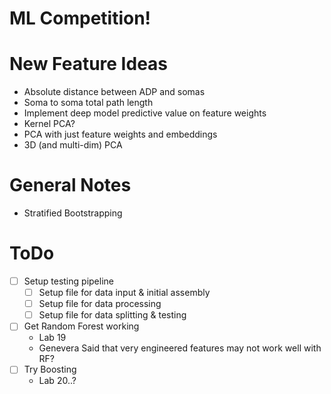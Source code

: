 # ML Competition!

# New Feature Ideas
- Absolute distance between ADP and somas
- Soma to soma total path length
- Implement deep model predictive value on feature weights
- Kernel PCA?
- PCA with just feature weights and embeddings
- 3D (and multi-dim) PCA

# General Notes
- Stratified Bootstrapping

# ToDo
- [ ] Setup testing pipeline
    - [ ] Setup file for data input & initial assembly
    - [ ] Setup file for data processing
    - [ ] Setup file for data splitting & testing
- [ ] Get Random Forest working
    - Lab 19
    - Genevera Said that very engineered features may not work well with RF?
- [ ] Try Boosting
    - Lab 20..?
